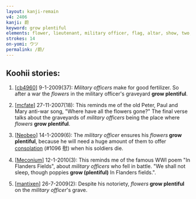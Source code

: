 ```yaml
---
layout: kanji-remain
v4: 2406
kanji: 蔚
keyword: grow plentiful
elements: flower, lieutenant, military officer, flag, altar, show, two, small, glue
strokes: 14
on-yomi: ウツ
permalink: /蔚/
---
```


## Koohii stories: 

1) [<a href="http://kanji.koohii.com/profile/cb4960">cb4960</a>] 9-1-2009(37): <em>Military officers</em> make for good fertilizer. So after a war the <em>flowers</em> in the military officer&#039;s graveyard <strong>grow plentiful</strong>.

2) [<a href="http://kanji.koohii.com/profile/mcfate">mcfate</a>] 27-11-2007(18): This reminds me of the old Peter, Paul and Mary anti-war song, &quot;Where have all the flowers gone?&quot; The final verse talks about the graveyards of <em>military officers</em> being the place where <em>flowers</em> <strong>grow plentiful</strong>.

3) [<a href="http://kanji.koohii.com/profile/Neobeo">Neobeo</a>] 14-1-2009(6): The <em>military officer</em> ensures his <em>flowers</em><strong> grow plentiful</strong>, because he will need a huge amount of them to offer <a href="../v4/1096.html">consolation</a> (#1096 慰) when his soldiers die.

4) [<a href="http://kanji.koohii.com/profile/Meconium">Meconium</a>] 12-1-2010(3): This reminds me of the famous WWI poem &quot;In Flanders Fields&quot;, about <em>military officers</em> who fell in battle. &quot;We shall not sleep, though poppies <strong>grow (plentiful)</strong> In Flanders fields.&quot;.

5) [<a href="http://kanji.koohii.com/profile/mantixen">mantixen</a>] 26-7-2009(2): Despite his notoriety, <em>flowers</em><strong> grow plentiful</strong> on the <em>military officer</em>&#039;s grave.

